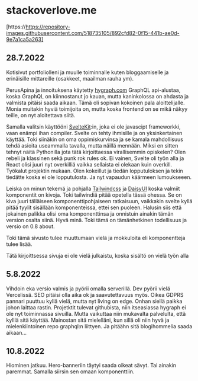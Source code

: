 # stackoverlove.me

[https://https://repository-images.githubusercontent.com/518735105/892cfd82-0f15-441b-ae0d-9e7a1ca5a263]

## 28.7.2022

Kotisivut portfoliolleni ja muulle toiminnalle kuten bloggaamiselle ja erinäisille mittareille (osakkeet, maailman rauha ym).

PerusApina ja innoituksena käytetty [hygraph.com](https://hygraph.com/) GraphQL api-alustaa, koska GraphQL on kiinnostanut jo kauan, mutta kaninkolossa on ahdasta ja valmista pitäisi saada aikaan. Tämä oli sopivan kokoinen pala aloittelijalle. Monia muitakin hyviä toimijoita on, mutta koska frontend on se mikä näkyy teille, on nyt aloitettava siitä.

Samalla valitsin käyttööni [SvelteKit](https://kit.svelte.dev/):in, joka ei ole javascipt frameworkki, vaan enämpi ihan compiler. Svelte on tehty ihmisille ja on yksinkertainen käyttää. Toki siinäkin on oma oppimiskurvinsa ja se kamala mahdollisuus tehdä asioita useammalla tavalla, mutta näillä mennään. Miksi en sitten tehnyt näitä Pythonilla jota tätä kirjoittaessa virallisemmin opiskelen? Olen rebeli ja klassinen sekä punk rok rules ok. Ei vainen, Svelte oli työn alla ja React olisi juuri nyt overkilliä vaikka sellaista ei olekaan kuin overkill. Työkalut projektin mukaan. Olen kokeillut ja tiedän lopputuloksen ja tekin tiedätte koska ei ole lopputulosta. Ja nyt vapaudun käärmeen lumoukseeen.

Leiska on minun tekemä ja pohjalla [Tailwindcss](https://tailwindcss.com/) ja [DaisyUI](https://daisyui.com/) koska valmiit komponentit on kivoja. Toki tailwindiä pitää opetella tässä ohessa. Se on kiva juuri tälläiseen komponenttipohjaiseen ratkaisuun, vaikkakin svelte kyllä pitää tyylit sisällään komponenteissa, ettei sen puoleen. Halusin siis että jokainen palikka olisi oma komponenttinsa ja onnistuin ainakin tämän version osalta siinä. Hyvä minä. Toki tämä on tämänhetkinen todellisuus ja versio on 0.8 about.

Toki tämä sivusto tulee muuttumaan vielä ja mokkuloita eli komponentteja tulee lisää.

Tätä kirjoittsessa sivuja ei ole vielä julkaistu, koska sisältö on vielä työn alla

## 5.8.2022

Vihdoin eka versio valmis ja pyörii omalla serverillä. Dev pyörii vielä Vercelissä. SEO pitäisi olla aika ok ja saavutettavuus myös. Oikea GDPRS pannari puuttuu kyllä vielä, mutta nyt living on edge. Onhan siellä paikka johon laittaa rastin. Projetktit tulevat githubista, niin itseasiassa hygraph ei ole nyt toiminnassa sivuilla. Mutta vaikuttaa niin mukavalta palvelulta, että kylllä sitä käyttää. Mainostan sitä mielelläni, kun sillä oli niin hyvä ja mielenkiintoinen repo graphql:n liittyen. Ja pitäähn sitä blogihommelia saada aikaan...

## 10.8.2022

Hiominen jatkuu. Hero-banneriin täytyi saada oikeat sävyt. Tai ainakin paremmat. Samalla siirsin sen omaan komponenttiin.
